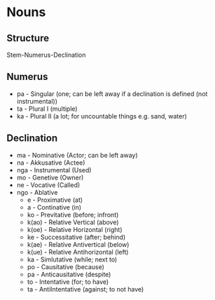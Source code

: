 # Nouns
## Structure
Stem-Numerus-Declination
## Numerus
 - pa - Singular (one; can be left away if a declination is defined (not instrumental))
 - ta - Plural I (multiple)
 - ka - Plural II (a lot; for uncountable things e.g. sand, water)
## Declination
 - ma - Nominative (Actor; can be left away)
 - na - Akkusative (Actee)
 - nga - Instrumental (Used)
 - mo - Genetive (Owner)
 - ne - Vocative (Called)
 - ngo - Ablative
    - e - Proximative (at)
    - a - Continative (in)
    - ko - Previtative (before; infront)
    - k(ao) - Relative Vertical (above)
    - k(oe) - Relative Horizontal (right)
    - ke - Successitative (after; behind)
    - k(ae) - Relative Antivertical (below)
    - k(ue) - Relative Antihorizontal (left)
    - ka - Simlutative (while; next to)
    - po - Causitative (because)
    - pa - Anticausitative (despite)
    - to - Intentative (for; to have)
    - ta - AntiIntentative (against; to not have)
